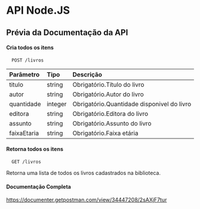 
# API Node.JS

## 












## Prévia da Documentação da API

#### Cria todos os itens

```http
  POST /livros

```

| Parâmetro   | Tipo       | Descrição                           |
| :---------- | :--------- | :---------------------------------- 
| titulo      |	string     | Obrigatório.Título do livro
  autor	      | string     | Obrigatório.Autor do livro   
  quantidade  |	integer    | Obrigatório.Quantidade disponivel do livro      
  editora	  | string     | Obrigatório.Editora do livro
  assunto	  | string     | Obrigatório.Assunto do livro
  faixaEtaria |	string     | Obrigatório.Faixa  etária                             |



#### Retorna todos os itens


```http
  GET /livros

```

Retorna uma lista de todos os livros cadastrados na biblioteca.


#### Documentação Completa
https://documenter.getpostman.com/view/34447208/2sAXjF7tur

